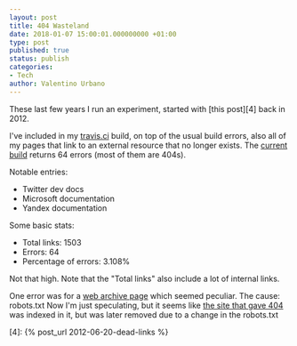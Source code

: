 ```yaml
---
layout: post
title: 404 Wasteland
date: 2018-01-07 15:00:01.000000000 +01:00
type: post
published: true
status: publish
categories:
- Tech
author: Valentino Urbano
---
```


These last few years I run an experiment, started with [this post][4] back in 2012.

I've included in my [travis.ci][0] build, on top of the usual build errors, also all of my pages that link to an external resource that no longer exists. The [current build][1] returns 64 errors (most of them are 404s).

Notable entries:
- Twitter dev docs
- Microsoft documentation
- Yandex documentation

Some basic stats:
- Total links: 1503
- Errors: 64
- Percentage of errors: 3.108%

Not that high. Note that the "Total links" also include a lot of internal links.

One error was for a [web archive page][2] which seemed peculiar. The cause: robots.txt
Now I'm just speculating, but it seems like [the site that gave 404][3] was indexed in it, but was later removed due to a change in the robots.txt


[0]: https://travis-ci.org
[1]: https://travis-ci.org/valeIT/valeIT.github.io/builds/326023186?
[2]: https://web.archive.org/web
[3]: https://web.archive.org/web/2/http://www.ilmacminimalista.it
[4]: {% post_url 2012-06-20-dead-links  %}